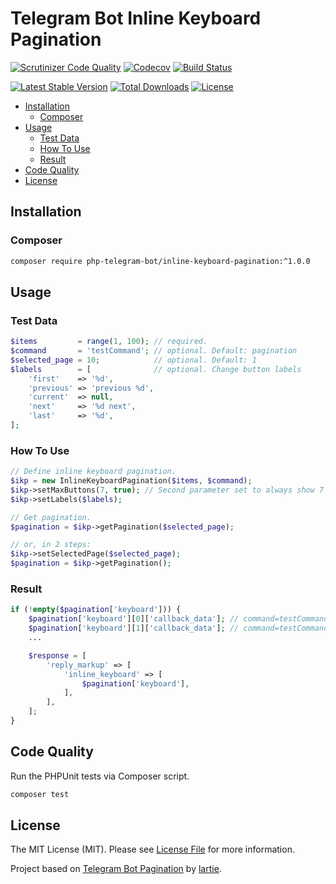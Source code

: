 # Telegram Bot Inline Keyboard Pagination

[![Scrutinizer Code Quality][code-quality-badge]][code-quality]
[![Codecov][code-coverage-badge]][code-coverage]
[![Build Status][build-status-badge]][build-status]

[![Latest Stable Version][latest-version-badge]][github-tgbot-ikp]
[![Total Downloads][total-downloads-badge]][packagist-tgbot-ikp]
[![License][license-badge]][license]

- [Installation](#installation)
    - [Composer](#composer)
- [Usage](#usage)
    - [Test Data](#test-data)
    - [How To Use](#how-to-use)
    - [Result](#result)
- [Code Quality](#code-quality)
- [License](#license)

## Installation

### Composer
```bash
composer require php-telegram-bot/inline-keyboard-pagination:^1.0.0
```

## Usage

### Test Data
```php
$items         = range(1, 100); // required. 
$command       = 'testCommand'; // optional. Default: pagination
$selected_page = 10;            // optional. Default: 1
$labels        = [              // optional. Change button labels
    'first'    => '%d',
    'previous' => 'previous %d',
    'current'  => null,
    'next'     => '%d next',
    'last'     => '%d',
];
```

### How To Use
```php
// Define inline keyboard pagination.
$ikp = new InlineKeyboardPagination($items, $command);
$ikp->setMaxButtons(7, true); // Second parameter set to always show 7 buttons if possible.
$ikp->setLabels($labels);

// Get pagination.
$pagination = $ikp->getPagination($selected_page);

// or, in 2 steps:
$ikp->setSelectedPage($selected_page);
$pagination = $ikp->getPagination();
```

### Result
```php
if (!empty($pagination['keyboard'])) {
    $pagination['keyboard'][0]['callback_data']; // command=testCommand&currentPage=10&nextPage=1
    $pagination['keyboard'][1]['callback_data']; // command=testCommand&currentPage=10&nextPage=7
    ...

    $response = [
        'reply_markup' => [
            'inline_keyboard' => [
                $pagination['keyboard'],
            ],
        ],
    ];
}
```

## Code Quality

Run the PHPUnit tests via Composer script. 

```bash
composer test
```

## License

The MIT License (MIT). Please see [License File][license] for more information.

Project based on [Telegram Bot Pagination][github-lartie-tbp] by [lartie][github-lartie].


[github-tgbot-ikp]: https://github.com/php-telegram-bot/inline-keyboard-pagination "PHP Telegram Bot Inline Keyboard Pagination on GitHub"
[packagist-tgbot-ikp]: https://packagist.org/packages/php-telegram-bot/inline-keyboard-pagination "PHP Telegram Bot Inline Keyboard Pagination on Packagist"
[license]: https://github.com/php-telegram-bot/inline-keyboard-pagination/blob/master/LICENSE "PHP Telegram Bot Inline Keyboard Pagination license"

[code-quality-badge]: https://img.shields.io/scrutinizer/g/php-telegram-bot/inline-keyboard-pagination.svg
[code-quality]: https://scrutinizer-ci.com/g/php-telegram-bot/inline-keyboard-pagination/?branch=master "Code quality on Scrutinizer"
[code-coverage-badge]: https://img.shields.io/codecov/c/github/php-telegram-bot/inline-keyboard-pagination.svg
[code-coverage]: https://codecov.io/gh/php-telegram-bot/inline-keyboard-pagination "Code coverage on Codecov"
[build-status-badge]: https://img.shields.io/travis/php-telegram-bot/inline-keyboard-pagination.svg
[build-status]: https://travis-ci.org/php-telegram-bot/inline-keyboard-pagination "Build status on Travis-CI"

[latest-version-badge]: https://img.shields.io/packagist/v/php-telegram-bot/inline-keyboard-pagination.svg
[total-downloads-badge]: https://img.shields.io/packagist/dt/php-telegram-bot/inline-keyboard-pagination.svg
[license-badge]: https://img.shields.io/packagist/l/php-telegram-bot/inline-keyboard-pagination.svg

[github-lartie-tbp]: https://github.com/lartie/Telegram-Bot-Pagination "Telegram Bot Pagination by Lartie on GitHub"
[github-lartie]: https://github.com/lartie "Lartie on GitHub"
